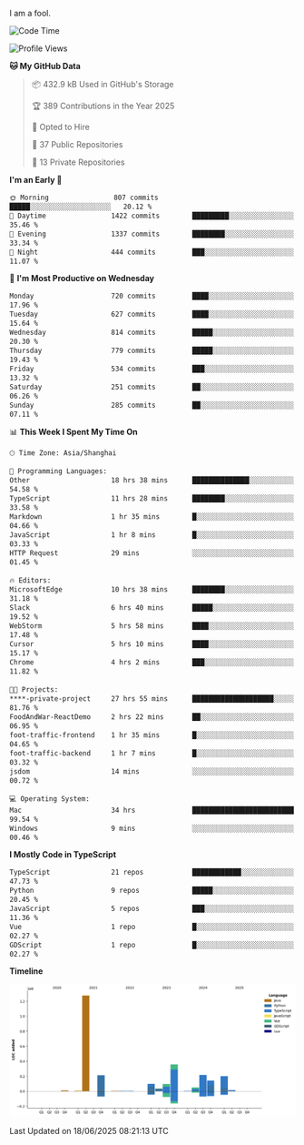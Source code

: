 I am a fool.

<!--START_SECTION:waka-->
![Code Time](http://img.shields.io/badge/Code%20Time-3%2C179%20hrs%2055%20mins-blue)

![Profile Views](http://img.shields.io/badge/Profile%20Views-3-blue)

**🐱 My GitHub Data** 

> 📦 432.9 kB Used in GitHub's Storage 
 > 
> 🏆 389 Contributions in the Year 2025
 > 
> 💼 Opted to Hire
 > 
> 📜 37 Public Repositories 
 > 
> 🔑 13 Private Repositories 
 > 
**I'm an Early 🐤** 

```text
🌞 Morning                807 commits         █████░░░░░░░░░░░░░░░░░░░░   20.12 % 
🌆 Daytime                1422 commits        █████████░░░░░░░░░░░░░░░░   35.46 % 
🌃 Evening                1337 commits        ████████░░░░░░░░░░░░░░░░░   33.34 % 
🌙 Night                  444 commits         ███░░░░░░░░░░░░░░░░░░░░░░   11.07 % 
```
📅 **I'm Most Productive on Wednesday** 

```text
Monday                   720 commits         ████░░░░░░░░░░░░░░░░░░░░░   17.96 % 
Tuesday                  627 commits         ████░░░░░░░░░░░░░░░░░░░░░   15.64 % 
Wednesday                814 commits         █████░░░░░░░░░░░░░░░░░░░░   20.30 % 
Thursday                 779 commits         █████░░░░░░░░░░░░░░░░░░░░   19.43 % 
Friday                   534 commits         ███░░░░░░░░░░░░░░░░░░░░░░   13.32 % 
Saturday                 251 commits         ██░░░░░░░░░░░░░░░░░░░░░░░   06.26 % 
Sunday                   285 commits         ██░░░░░░░░░░░░░░░░░░░░░░░   07.11 % 
```


📊 **This Week I Spent My Time On** 

```text
🕑︎ Time Zone: Asia/Shanghai

💬 Programming Languages: 
Other                    18 hrs 38 mins      ██████████████░░░░░░░░░░░   54.58 % 
TypeScript               11 hrs 28 mins      ████████░░░░░░░░░░░░░░░░░   33.58 % 
Markdown                 1 hr 35 mins        █░░░░░░░░░░░░░░░░░░░░░░░░   04.66 % 
JavaScript               1 hr 8 mins         █░░░░░░░░░░░░░░░░░░░░░░░░   03.33 % 
HTTP Request             29 mins             ░░░░░░░░░░░░░░░░░░░░░░░░░   01.45 % 

🔥 Editors: 
MicrosoftEdge            10 hrs 38 mins      ████████░░░░░░░░░░░░░░░░░   31.18 % 
Slack                    6 hrs 40 mins       █████░░░░░░░░░░░░░░░░░░░░   19.52 % 
WebStorm                 5 hrs 58 mins       ████░░░░░░░░░░░░░░░░░░░░░   17.48 % 
Cursor                   5 hrs 10 mins       ████░░░░░░░░░░░░░░░░░░░░░   15.17 % 
Chrome                   4 hrs 2 mins        ███░░░░░░░░░░░░░░░░░░░░░░   11.82 % 

🐱‍💻 Projects: 
****-private-project     27 hrs 55 mins      ████████████████████░░░░░   81.76 % 
FoodAndWar-ReactDemo     2 hrs 22 mins       ██░░░░░░░░░░░░░░░░░░░░░░░   06.95 % 
foot-traffic-frontend    1 hr 35 mins        █░░░░░░░░░░░░░░░░░░░░░░░░   04.65 % 
foot-traffic-backend     1 hr 7 mins         █░░░░░░░░░░░░░░░░░░░░░░░░   03.32 % 
jsdom                    14 mins             ░░░░░░░░░░░░░░░░░░░░░░░░░   00.72 % 

💻 Operating System: 
Mac                      34 hrs              █████████████████████████   99.54 % 
Windows                  9 mins              ░░░░░░░░░░░░░░░░░░░░░░░░░   00.46 % 
```

**I Mostly Code in TypeScript** 

```text
TypeScript               21 repos            ████████████░░░░░░░░░░░░░   47.73 % 
Python                   9 repos             █████░░░░░░░░░░░░░░░░░░░░   20.45 % 
JavaScript               5 repos             ███░░░░░░░░░░░░░░░░░░░░░░   11.36 % 
Vue                      1 repo              █░░░░░░░░░░░░░░░░░░░░░░░░   02.27 % 
GDScript                 1 repo              █░░░░░░░░░░░░░░░░░░░░░░░░   02.27 % 
```



**Timeline**

![Lines of Code chart](https://raw.githubusercontent.com/VeejaLiu/VeejaLiu/master/assets/bar_graph.png)


 Last Updated on 18/06/2025 08:21:13 UTC
<!--END_SECTION:waka-->
